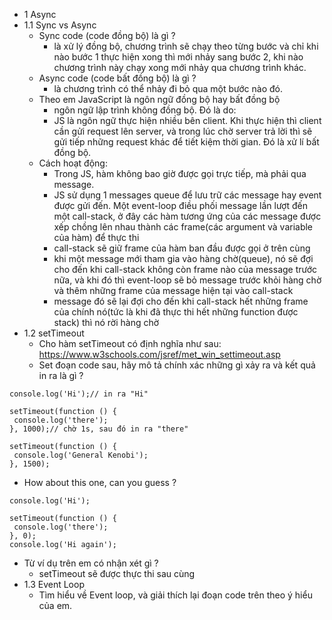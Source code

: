 * 1 Async
* 1.1 Sync vs Async
  * Sync code (code đồng bộ) là gì ?
  	* là xử lý đồng bộ, chương trình sẽ chạy theo từng bước và chỉ khi nào bước 1 thực hiện xong thì mới nhảy sang bước 2, khi nào chương trình này chạy xong mới nhảy qua chương trình khác.
  * Async code (code bất đồng bộ) là gì ?
  	* là chương trình có thể nhảy đi bỏ qua một bước nào đó.
  * Theo em JavaScript là ngôn ngữ đồng bộ hay bất đồng bộ
  	* ngôn ngữ lập trình không đồng bộ. Đó là do:
    * JS là ngôn ngữ thực hiện nhiều bên client. Khi thực hiện thì client cần gửi request lên server, và trong lúc chờ server trả lời thì sẽ gửi tiếp những request khác để tiết kiệm thời gian. Đó là xử lí bất đồng bộ.
  * Cách hoạt động: 
    * Trong JS, hàm không bao giờ được gọi trực tiếp, mà phải qua message.
    * JS sử dụng 1 messages queue để lưu trữ các message hay event được gửi đến. Một event-loop điều phối message lần lượt đến một call-stack, ở đây các hàm tương ứng của các message được xếp chồng lên nhau thành các frame(các argument và variable của hàm) để thực thi
    * call-stack sẽ giữ frame của hàm ban đầu được gọi ở trên cùng
    * khi một message mới tham gia vào hàng chờ(queue), nó sẽ đợi cho đến khi call-stack không còn frame nào của message trước nữa, và khi đó thì event-loop sẽ bỏ message trước khỏi hàng chờ và thêm những frame của message hiện tại vào call-stack
    * message đó sẽ lại đợi cho đến khi call-stack hết những frame của chính nó(tức là khi đã thực thi hết những function được stack) thì nó rời hàng chờ
* 1.2 setTimeout
  * Cho hàm setTimeout có định nghĩa như sau: https://www.w3schools.com/jsref/met_win_settimeout.asp
  * Set đoạn code sau, hãy mô tả chính xác những gì xảy ra và kết quả in ra là gì ?
 ```
 console.log('Hi');// in ra "Hi"

setTimeout(function () {
  console.log('there');
}, 1000);// chờ 1s, sau đó in ra "there"

setTimeout(function () {
  console.log('General Kenobi');
}, 1500);
```
 * How about this one, can you guess ?
 ```
 console.log('Hi');

setTimeout(function () {
  console.log('there');
}, 0);
console.log('Hi again');
```
  * Từ ví dụ trên em có nhận xét gì ?
    * setTimeout sẽ được thực thi sau cùng
* 1.3 Event Loop
  * Tìm hiểu về Event loop, và giải thích lại đoạn code trên theo ý hiểu của em.
  

